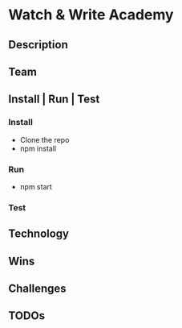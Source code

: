 # Watch & Write Academy

## Description

## Team

## Install | Run | Test

### Install

- Clone the repo
- npm install

### Run

  - npm start

### Test

## Technology

## Wins

## Challenges

## TODOs
